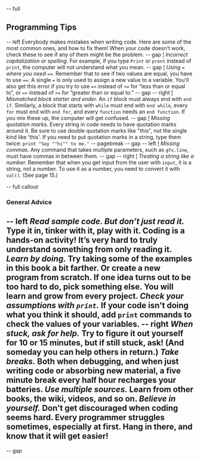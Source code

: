 -- full
## Programming Tips
-- left
Everybody makes mistakes when writing code.  Here are some of the most common ones, and how to fix them!  When your code doesn’t work, check these to see if any of them might be the problem.
-- gap
[!](p46-tip1.png)
*Incorrect capitalization or spelling.*  For example, if you type `Print` or `pront` instead of `print`, the computer will not understand what you mean.
-- gap
[!](p46-tip2.png)
*Using `=` where you need `==`.*  Remember that to see if two values are equal, you have to use `==`.  A single `=` is only used to assign a new value to a variable.  You'll also get this error if you try to use `=<` instead of `<=` for “less than or equal to”, or `=>` instead of `>=` for “greater than or equal to.”
-- gap
-- right
[!](p46-tip3.png)
*Mismatched block starter and ender.*  An `if` block must always end with `end if`.  Similarly, a block that starts with `while` must end with `end while`, every `for` must end with `end for`, and every `function` needs an `end function`.  If you mix these up, the computer will get confused.
-- gap
[!](p46-tip4.png)
*Missing quotation marks.*  Every string in code needs to have quotation marks around it.  Be sure to use double quotation marks like "this", not the single kind like 'this'.
If you need to put quotation marks _in_ a string, type them twice:
`print "Say ""hi"" to me."`
-- pagebreak
-- gap
-- left
[!](p46-tip5.png)
*Missing commas.*  Any command that takes multiple parameters, such as `gfx.line`, must have commas in between them.
-- gap
-- right
[!](p46-tip6.png)
*Treating a string like a number.*  Remember that when you get input from the user with `input`, it is a string, not a number.  To use it as a number, you need to convert it with `val()`.  (See page 15.)

-- full callout
### General Advice
-- left
*Read sample code.  But don’t _just_ read it.*  Type it in, tinker with it, play with it.  Coding is a hands-on activity!  It’s very hard to truly understand something from only reading it.
*Learn by doing.*  Try taking some of the examples in this book a bit farther.  Or create a new program from scratch.  If one idea turns out to be too hard to do, pick something else.  You will learn and grow from every project.
*Check your assumptions with `print`.*  If your code isn't doing what you think it should, add `print` commands to check the values of your variables.
-- right
*When stuck, ask for help.*  Try to figure it out yourself for 10 or 15 minutes, but if still stuck, ask!  (And someday you can help others in return.)
*Take breaks.*  Both when debugging, and when just writing code or absorbing new material, a five minute break every half hour recharges your batteries.
*Use multiple sources.*  Learn from other books, the wiki, videos, and so on.
*Believe in yourself.*  Don't get discouraged when coding seems hard.  Every programmer struggles sometimes, especially at first.  Hang in there, and know that it will get easier!
--
-- gap
